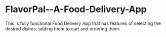 # FlavorPal--A-Food-Delivery-App
This is fully functional Food Delivery App that has features of selecting the desired dishes, adding them to cart and ordering them.
